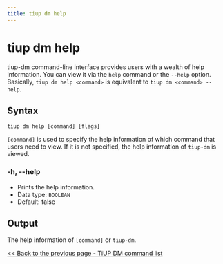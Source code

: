 ```yaml
---
title: tiup dm help
---
```


# tiup dm help

tiup-dm command-line interface provides users with a wealth of help information. You can view it via the `help` command or the `--help` option. Basically, `tiup dm help <command>` is equivalent to `tiup dm <command> --help`.

## Syntax

```shell
tiup dm help [command] [flags]
```

`[command]` is used to specify the help information of which command that users need to view. If it is not specified, the help information of `tiup-dm` is viewed.

### -h, --help

- Prints the help information.
- Data type: `BOOLEAN`
- Default: false

## Output

The help information of `[command]` or `tiup-dm`.

[<< Back to the previous page - TiUP DM command list](/tiup/tiup-component-dm.md#command-list)
